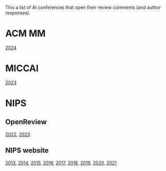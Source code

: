 This a list of AI conferences that open their review comments (and author responses).

# ACM MM

[2024](https://openreview.net/group?id=acmmm.org/ACMMM/2024/Conference#tab-accept-oral)

# MICCAI

[2023](https://conferences.miccai.org/2023/papers/)

# NIPS

## OpenReview

[2022](https://openreview.net/group?id=NeurIPS.cc/2022/Conference), [2023](https://openreview.net/group?id=NeurIPS.cc/2023/Conference)

## NIPS website

[2013](https://proceedings.neurips.cc/paper_files/paper/2013), [2014](https://proceedings.neurips.cc/paper_files/paper/2014), [2015](https://proceedings.neurips.cc/paper_files/paper/2015), [2016](https://proceedings.neurips.cc/paper_files/paper/2016), [2017](https://proceedings.neurips.cc/paper_files/paper/2017), [2018](https://proceedings.neurips.cc/paper_files/paper/2018), [2019](https://proceedings.neurips.cc/paper_files/paper/2019), [2020](https://proceedings.neurips.cc/paper_files/paper/2020), [2021](https://proceedings.neurips.cc/paper_files/paper/2021)